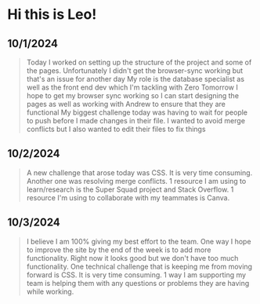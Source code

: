 # Hi this is Leo!

## 10/1/2024
> Today I worked on setting up the structure of the project and some of the pages. Unfortunately I didn't get the browser-sync working but that's an issue for another day
> My role is the database specialist as well as the front end dev which I'm tackling with Zero
> Tomorrow I hope to get my browser sync working so I can start designing the pages as well as working with Andrew to ensure that they are functional
> My biggest challenge today was having to wait for people to push before I made changes in their file. I wanted to avoid merge conflicts but I also wanted to edit their files to fix things

## 10/2/2024
> A new challenge that arose today was CSS. It is very time consuming. Another one was resolving merge conflicts.
> 1 resource I am using to learn/research is the Super Squad project and Stack Overflow.
> 1 resource I'm using to collaborate with my teammates is Canva.

## 10/3/2024
> I believe I am 100% giving my best effort to the team.
> One way I hope to improve the site by the end of the week is to add more functionality. Right now it looks good but we don't have too much functionality.
> One technical challenge that is keeping me from moving forward is CSS. It is very time consuming.
> 1 way I am supporting my team is helping them with any questions or problems they are having while working.